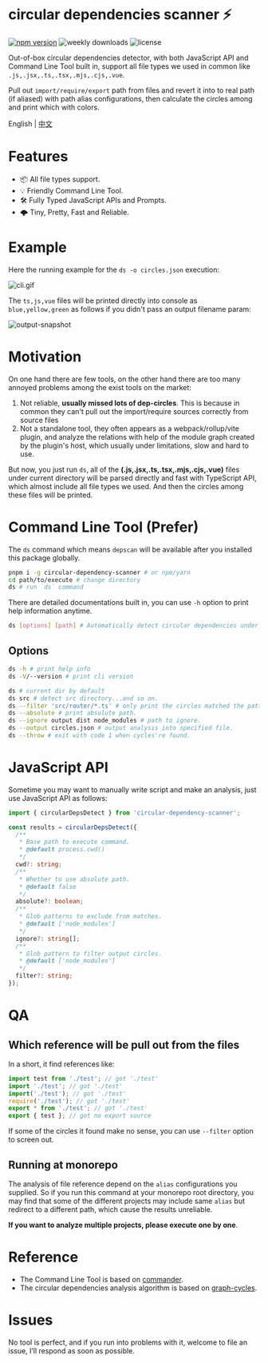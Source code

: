 # circular dependencies scanner ⚡

[![npm version](https://img.shields.io/npm/v/circular-dependency-scanner)](https://npmjs.com/package/circular-dependency-scanner)
![weekly downloads](https://img.shields.io/npm/dw/circular-dependency-scanner)
![license](https://img.shields.io/npm/l/circular-dependency-scanner)

Out-of-box circular dependencies detector, with both JavaScript API and Command Line Tool built in, support all file types we used in common like `.js,.jsx,.ts,.tsx,.mjs,.cjs,.vue`.

Pull out `import/require/export` path from files and revert it into to real path (if aliased) with path alias configurations, then calculate the circles among and print which with colors.

English | [中文](./README.zh_CN.md)

# Features

- 📦 All file types support.
- 💡 Friendly Command Line Tool.
- 🛠️ Fully Typed JavaScript APIs and Prompts.
- 🌩 Tiny, Pretty, Fast and Reliable.

# Example

Here the running example for the `ds -o circles.json` execution:

![cli.gif](https://raw.githubusercontent.com/emosheeep/circular-dependency-scanner/HEAD/snapshots/cli.gif)

The `ts,js,vue` files will be printed directly into console as `blue,yellow,green` as follows if you didn't pass an output filename param:

![output-snapshot](https://raw.githubusercontent.com/emosheeep/circular-dependency-scanner/HEAD/snapshots/output.png)

# Motivation

On one hand there are few tools, on the other hand there are too many annoyed problems among the exist tools on the market:

1. Not reliable, **usually missed lots of dep-circles**. This is because in common they can't pull out the import/require sources correctly from source files
2. Not a standalone tool, they often appears as a webpack/rollup/vite plugin, and analyze the relations with help of the module graph created by the plugin's host, which usually under limitations, slow and hard to use.

But now, you just run `ds`, all of the **(.js,.jsx,.ts,.tsx,.mjs,.cjs,.vue)** files under current directory will be parsed directly and fast with TypeScript API, which almost include all file types we used. And then the circles among these files will be printed.

# Command Line Tool (Prefer)

The `ds` command which means `depscan` will be available after you installed this package globally.

```sh
pnpm i -g circular-dependency-scanner # or npm/yarn
cd path/to/execute # change directory
ds # run `ds` command
```

There are detailed documentations built in, you can use `-h` option to print help information anytime.

```sh
ds [options] [path] # Automatically detect circular dependencies under the current directory and print the circles.
```

## Options

```sh
ds -h # print help info
ds -V/--version # print cli version

ds # current dir by default
ds src # detect src directory...and so on.
ds --filter 'src/router/*.ts' # only print the circles matched the pattern.
ds --absolute # print absolute path.
ds --ignore output dist node_modules # path to ignore.
ds --output circles.json # output analysis into specified file.
ds --throw # exit with code 1 when cycles're found.
```

# JavaScript API

Sometime you may want to manually write script and make an analysis, just use JavaScript API as follows:

```ts
import { circularDepsDetect } from 'circular-dependency-scanner';

const results = circularDepsDetect({
  /**
   * Base path to execute command.
   * @default process.cwd()
   */
  cwd?: string;
  /**
   * Whether to use absolute path.
   * @default false
   */
  absolute?: boolean;
  /**
   * Glob patterns to exclude from matches.
   * @default ['node_modules']
   */
  ignore?: string[];
  /**
   * Glob pattern to filter output circles.
   * @default ['node_modules']
   */
  filter?: string;
});

```

# QA

## Which reference will be pull out from the files

In a short, it find references like: 

```ts
import test from './test'; // got './test'
import './test'; // got './test'
import('./test'); // got './test'
require('./test'); // got './test'
export * from './test'; // got './test'
export { test }; // got no export source
```

If some of the circles it found make no sense, you can use `--filter` option to screen out.

## Running at monorepo

The analysis of file reference depend on the `alias` configurations you supplied. So if you run this command at your monorepo root directory, you may find that some of the different projects may include same `alias` but redirect to a different path, which cause the results unreliable.

**If you want to analyze multiple projects, please execute one by one**.

# Reference

- The Command Line Tool is based on [commander](https://github.com/tj/commander.js).
- The circular dependencies analysis algorithm is based on [graph-cycles](https://github.com/grantila/graph-cycles).

# Issues

No tool is perfect, and if you run into problems with it, welcome to file an issue, I’ll respond as soon as possible.